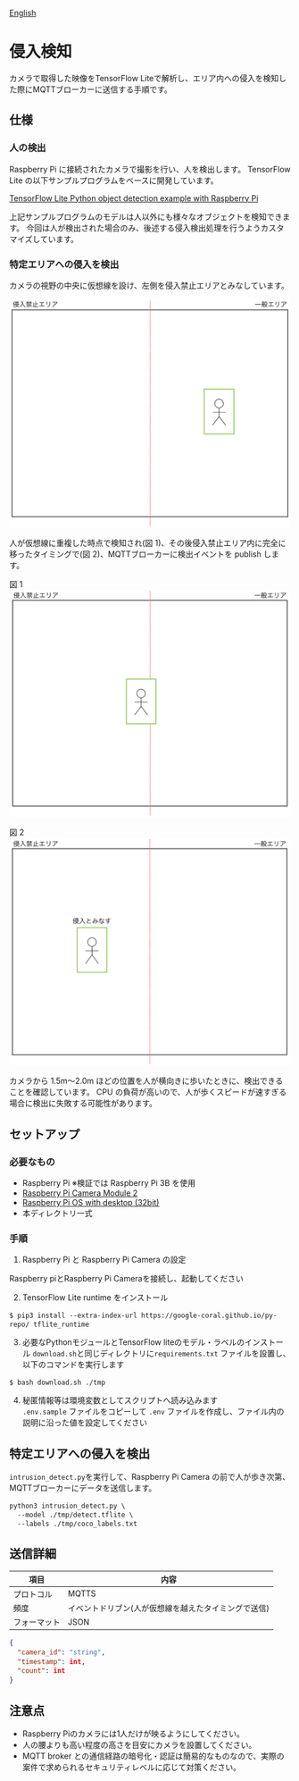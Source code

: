 [English](./README.en.md)

# 侵入検知

カメラで取得した映像をTensorFlow Liteで解析し、エリア内への侵入を検知した際にMQTTブローカーに送信する手順です。

## 仕様

### 人の検出

Raspberry Pi に接続されたカメラで撮影を行い、人を検出します。
TensorFlow Lite の以下サンプルプログラムをベースに開発しています。

[TensorFlow Lite Python object detection example with Raspberry Pi](https://github.com/tensorflow/examples/tree/master/lite/examples/object_detection/raspberry_pi)

上記サンプルプログラムのモデルは人以外にも様々なオブジェクトを検知できます。
今回は人が検出された場合のみ、後述する侵入検出処理を行うようカスタマイズしています。

### 特定エリアへの侵入を検出

カメラの視野の中央に仮想線を設け、左側を侵入禁止エリアとみなしています。

![](./img/flame0.png)

人が仮想線に重複した時点で検知され(図 1)、その後侵入禁止エリア内に完全に移ったタイミングで(図 2)、MQTTブローカーに検出イベントを publish します。

図 1
![](./img/flame1.png)

図 2
![](./img/flame2.png)

カメラから 1.5m〜2.0m ほどの位置を人が横向きに歩いたときに、検出できることを確認しています。
CPU の負荷が高いので、人が歩くスピードが速すぎる場合に検出に失敗する可能性があります。

## セットアップ

### 必要なもの

- Raspberry Pi ※検証では Raspberry Pi 3B を使用
- [Raspberry Pi Camera Module 2](https://www.raspberrypi.com/products/camera-module-v2/)
- [Raspberry Pi OS with desktop (32bit)](https://www.raspberrypi.org/software/operating-systems/#raspberry-pi-os-32-bit)
- 本ディレクトリ一式

### 手順

1. Raspberry Pi と Raspberry Pi Camera の設定

Raspberry piとRaspberry Pi Cameraを接続し、起動してください

2. TensorFlow Lite runtime をインストール
```
$ pip3 install --extra-index-url https://google-coral.github.io/py-repo/ tflite_runtime
```

3. 必要なPythonモジュールとTensorFlow liteのモデル・ラベルのインストール
`download.sh`と同じディレクトリに`requirements.txt` ファイルを設置し、以下のコマンドを実行します

```
$ bash download.sh ./tmp
```

4. 秘匿情報等は環境変数としてスクリプトへ読み込みます  
   `.env.sample` ファイルをコピーして `.env` ファイルを作成し、ファイル内の説明に沿った値を設定してください

## 特定エリアへの侵入を検出

`intrusion_detect.py`を実行して、Raspberry Pi Camera の前で人が歩き次第、MQTTブローカーにデータを送信します。

```
python3 intrusion_detect.py \
  --model ./tmp/detect.tflite \
  --labels ./tmp/coco_labels.txt
```

## 送信詳細

| 項目         | 内容                                                 |
| ------------ | ---------------------------------------------------- |
| プロトコル   | MQTTS                                                |
| 頻度         | イベントドリブン(人が仮想線を越えたタイミングで送信) |
| フォーマット | JSON                                                 |

```JSON
{
  "camera_id": "string",
  "timestamp": int,
  "count": int
}
```

## 注意点

- Raspberry Piのカメラには1人だけが映るようにしてください。
- 人の腰よりも高い程度の高さを目安にカメラを設置してください。
- MQTT broker との通信経路の暗号化・認証は簡易的なものなので、実際の案件で求められるセキュリティレベルに応じて対策ください。
